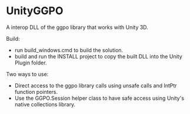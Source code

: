 # UnityGGPO

A interop DLL of the ggpo library that works with Unity 3D. 

Build:
- run build_windows.cmd to build the solution.
- build and run the INSTALL project to copy the built DLL into the Unity Plugin folder.

Two ways to use:
- Direct access to the ggpo library calls using unsafe calls and IntPtr function pointers.
- Use the GGPO.Session helper class to have safe access using Unity's native collections library.

